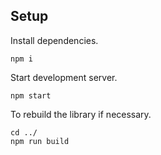 ## Setup

Install dependencies.

    npm i

Start development server.

    npm start

To rebuild the library if necessary.

    cd ../
    npm run build
